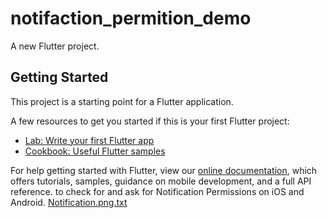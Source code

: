 # notifaction_permition_demo

A new Flutter project.

## Getting Started

This project is a starting point for a Flutter application.

A few resources to get you started if this is your first Flutter project:

- [Lab: Write your first Flutter app](https://flutter.dev/docs/get-started/codelab)
- [Cookbook: Useful Flutter samples](https://flutter.dev/docs/cookbook)

For help getting started with Flutter, view our
[online documentation](https://flutter.dev/docs), which offers tutorials,
samples, guidance on mobile development, and a full API reference.
to check for and ask for Notification Permissions on iOS and Android.
[Notification.png.txt](https://github.com/clever-code-007/notification_permissions/files/7229253/Notification.png.txt)
